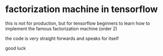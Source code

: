# factorization machine in tensorflow

this is not for production, but for tensorflow beginners to learn how to implement the famous factorization machine (order 2)

the code is very straight forwards and speaks for itself

good luck

